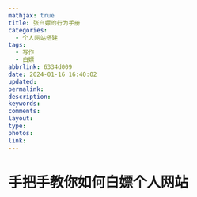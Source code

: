 ```yaml
---
mathjax: true
title: 张白嫖的行为手册
categories:
  - 个人网站搭建
tags:
  - 写作
  - 白嫖
abbrlink: 6334d009
date: 2024-01-16 16:40:02
updated:
permalink:
description:
keywords:
comments:
layout:
type:
photos:
link:
---
```




# 手把手教你如何白嫖个人网站



